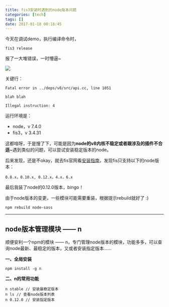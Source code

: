 ```yaml
---
title: fis3安装时遇到的node版本问题
categories: [tech]
tags: []
date: 2017-01-18 00:18:45
---
```

今天在调试demo，执行编译命令时，

```
fis3 release
```

报了一大堆错误，一时懵逼~
<!-- more -->
![](http://cdn.sinacloud.net/woodysblog/fis3-node/error.png)

关键行：

```
Fatal error in ../deps/v8/src/api.cc, line 1051

blah blah

Illegal instruction: 4
```

运行环境是：
* node，v 7.4.0
* fis3，v 3.4.31

这都啥呀，于是搜了下，可能是因为**node的v8内核不稳定或者跟涉及的插件不合适**~遇到类似的问题，可以尝试安装稳定版本的node。

后来发现，还是不okay，就去fis官网看[安装指南](http://fis.baidu.com/fis3/docs/beginning/install.html)，发现fis只支持以下的node版本：

```
0.8.x，0.10.x, 0.12.x，4.x，6.x
```

最后我装了node的0.12.0版本，bingo！

由于node版本的变更，一些模块可能需要重装，根据提示rebuild就好了 :)

```
npm rebuild node-sass
```

***

## node版本管理模块 —— n

顺便安利一个npm的模块 —— n，专门管理node版本的模块，功能多多，可以查询node最新、最稳定的版本，又或者安装指定版本……

**一、全局安装**

```
npm install -g n
```

**二、n的常用功能**

```
n stable // 安装最稳定版本
n ls // 查看node版本列表
n 0.12.0 // 安装指定版本
```